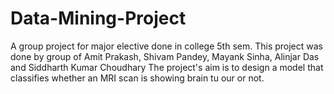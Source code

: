 # Data-Mining-Project
A group project for major elective done in college 5th sem.
This project was done by group of Amit Prakash, Shivam Pandey, Mayank Sinha, Alinjar Das and Siddharth Kumar Choudhary
The project's aim is to design a model that classifies whether an MRI scan is showing brain tu our or not.
